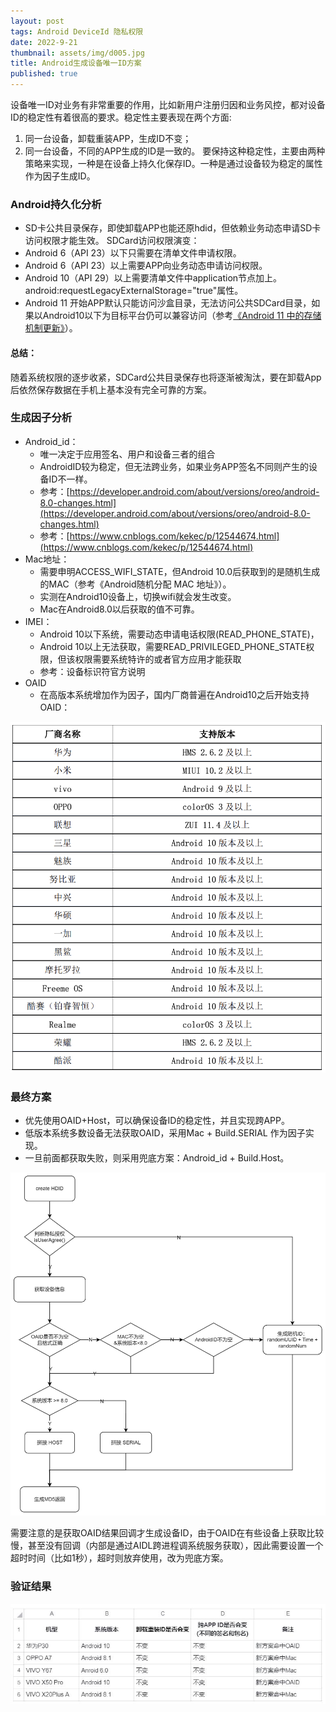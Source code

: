 ```yaml
---
layout: post
tags: Android DeviceId 隐私权限
date: 2022-9-21
thumbnail: assets/img/d005.jpg
title: Android生成设备唯一ID方案
published: true
---
```


设备唯一ID对业务有非常重要的作用，比如新用户注册归因和业务风控，都对设备ID的稳定性有着很高的要求。稳定性主要表现在两个方面:
1. 同一台设备，卸载重装APP，生成ID不变；
2. 同一台设备，不同的APP生成的ID是一致的。
要保持这种稳定性，主要由两种策略来实现，一种是在设备上持久化保存ID。一种是通过设备较为稳定的属性作为因子生成ID。

<!--more-->

### Android持久化分析
- SD卡公共目录保存，即使卸载APP也能还原hdid，但依赖业务动态申请SD卡访问权限才能生效。
SDCard访问权限演变：
- Android 6（API 23）以下只需要在清单文件申请权限。
- Android 6（API 23）以上需要APP向业务动态申请访问权限。
- Android 10（API 29）以上需要清单文件中application节点加上。android:requestLegacyExternalStorage="true"属性。
- Android 11 开始APP默认只能访问沙盒目录，无法访问公共SDCard目录，如果以Android10以下为目标平台仍可以兼容访问（参考[《Android 11 中的存储机制更新》](https://developer.android.com/about/versions/11/privacy/storage?hl=zh-cn)）。

#### 总结：
随着系统权限的逐步收紧，SDCard公共目录保存也将逐渐被淘汰，要在卸载App后依然保存数据在手机上基本没有完全可靠的方案。

### 生成因子分析
- Android_id：
  - 唯一决定于应用签名、用户和设备三者的组合
  - AndroidID较为稳定，但无法跨业务，如果业务APP签名不同则产生的设备ID不一样。
  - 参考：[https://developer.android.com/about/versions/oreo/android-8.0-changes.html](https://developer.android.com/about/versions/oreo/android-8.0-changes.html)
  - 参考：[https://www.cnblogs.com/kekec/p/12544674.html](https://www.cnblogs.com/kekec/p/12544674.html)
- Mac地址：
  - 需要申明ACCESS_WIFI_STATE，但Android 10.0后获取到的是随机生成的MAC（参考《Android随机分配 MAC 地址》）。
  - 实测在Android10设备上，切换wifi就会发生改变。
  - Mac在Android8.0以后获取的值不可靠。
- IMEI：
  - Android 10以下系统，需要动态申请电话权限(READ_PHONE_STATE)，
  - Android 10以上无法获取，需要READ_PRIVILEGED_PHONE_STATE权限，但该权限需要系统特许的或者官方应用才能获取
  - 参考：设备标识符官方说明
- OAID
  - 在高版本系统增加作为因子，国内厂商普遍在Android10之后开始支持OAID：
<div>    
	<img src="https://raw.githubusercontent.com/ruilin/blog/master/assets/img/d002.png" style="width: 600px"/>
</div>

### 最终方案
- 优先使用OAID+Host，可以确保设备ID的稳定性，并且实现跨APP。
- 低版本系统多数设备无法获取OAID，采用Mac + Build.SERIAL 作为因子实现。
- 一旦前面都获取失败，则采用兜底方案：Android_id + Build.Host。

<div>    
	<img src="https://raw.githubusercontent.com/ruilin/blog/master/assets/img/d003.jpg" style="width: 600px"/>
</div>

需要注意的是获取OAID结果回调才生成设备ID，由于OAID在有些设备上获取比较慢，甚至没有回调（内部是通过AIDL跨进程调系统服务获取），因此需要设置一个超时时间（比如1秒），超时则放弃使用，改为兜底方案。

### 验证结果
<div>    
	<img src="https://raw.githubusercontent.com/ruilin/blog/master/assets/img/d005.jpg"/>
</div>


